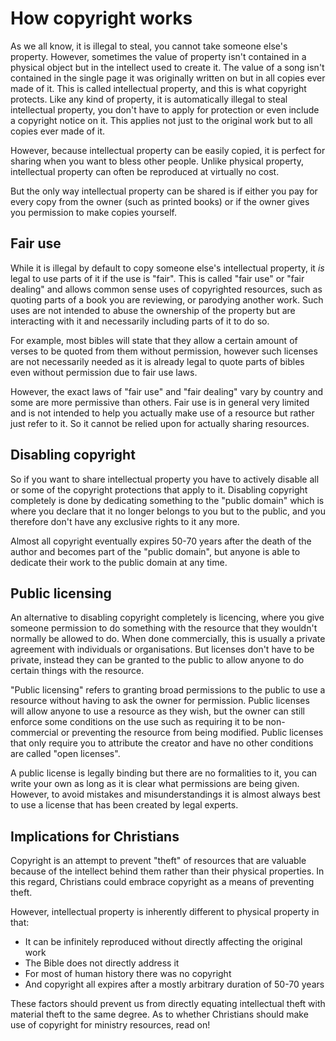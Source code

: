 
# How copyright works

As we all know, it is illegal to steal, you cannot take someone else's property. However, sometimes the value of property isn't contained in a physical object but in the intellect used to create it. The value of a song isn't contained in the single page it was originally written on but in all copies ever made of it. This is called intellectual property, and this is what copyright protects. Like any kind of property, it is automatically illegal to steal intellectual property, you don't have to apply for protection or even include a copyright notice on it. This applies not just to the original work but to all copies ever made of it.

However, because intellectual property can be easily copied, it is perfect for sharing when you want to bless other people. Unlike physical property, intellectual property can often be reproduced at virtually no cost.

But the only way intellectual property can be shared is if either you pay for every copy from the owner (such as printed books) or if the owner gives you permission to make copies yourself.


## Fair use
While it is illegal by default to copy someone else's intellectual property, it _is_ legal to use parts of it if the use is "fair". This is called "fair use" or "fair dealing" and allows common sense uses of copyrighted resources, such as quoting parts of a book you are reviewing, or parodying another work. Such uses are not intended to abuse the ownership of the property but are interacting with it and necessarily including parts of it to do so.

For example, most bibles will state that they allow a certain amount of verses to be quoted from them without permission, however such licenses are not necessarily needed as it is already legal to quote parts of bibles even without permission due to fair use laws.

However, the exact laws of "fair use" and "fair dealing" vary by country and some are more permissive than others. Fair use is in general very limited and is not intended to help you actually make use of a resource but rather just refer to it. So it cannot be relied upon for actually sharing resources.


## Disabling copyright
So if you want to share intellectual property you have to actively disable all or some of the copyright protections that apply to it. Disabling copyright completely is done by dedicating something to the "public domain" which is where you declare that it no longer belongs to you but to the public, and you therefore don't have any exclusive rights to it any more.

Almost all copyright eventually expires 50-70 years after the death of the author and becomes part of the "public domain", but anyone is able to dedicate their work to the public domain at any time.


## Public licensing
An alternative to disabling copyright completely is licencing, where you give someone permission to do something with the resource that they wouldn't normally be allowed to do. When done commercially, this is usually a private agreement with individuals or organisations. But licenses don't have to be private, instead they can be granted to the public to allow anyone to do certain things with the resource.

"Public licensing" refers to granting broad permissions to the public to use a resource without having to ask the owner for permission. Public licenses will allow anyone to use a resource as they wish, but the owner can still enforce some conditions on the use such as requiring it to be non-commercial or preventing the resource from being modified. Public licenses that only require you to attribute the creator and have no other conditions are called "open licenses".

A public license is legally binding but there are no formalities to it, you can write your own as long as it is clear what permissions are being given. However, to avoid mistakes and misunderstandings it is almost always best to use a license that has been created by legal experts.


## Implications for Christians
Copyright is an attempt to prevent "theft" of resources that are valuable because of the intellect behind them rather than their physical properties. In this regard, Christians could embrace copyright as a means of preventing theft.

However, intellectual property is inherently different to physical property in that:
 * It can be infinitely reproduced without directly affecting the original work
 * The Bible does not directly address it
 * For most of human history there was no copyright
 * And copyright all expires after a mostly arbitrary duration of 50-70 years

These factors should prevent us from directly equating intellectual theft with material theft to the same degree. As to whether Christians should make use of copyright for ministry resources, read on!

